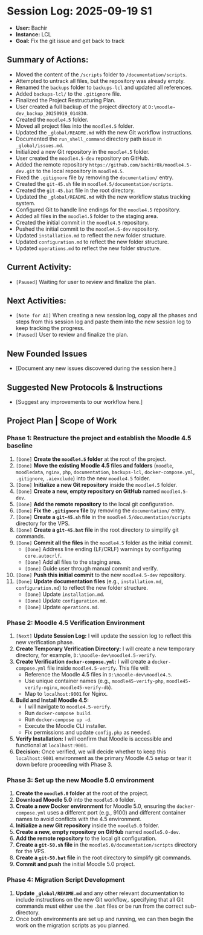 # Session Log: 2025-09-19 S1
*   **User:** Bachir
*   **Instance:** LCL
*   **Goal:** Fix the git issue and get back to track

## Summary of Actions:
*   Moved the content of the `/scripts` folder to `/documentation/scripts`.
*   Attempted to untrack all files, but the repository was already empty.
*   Renamed the `backups` folder to `backups-lcl` and updated all references.
*   Added `backups-lcl/` to the `.gitignore` file.
*   Finalized the Project Restructuring Plan.
*   User created a full backup of the project directory at `D:\moodle-dev_backup_20250919_014830`.
*   Created the `moodle4.5` folder.
*   Moved all project files into the `moodle4.5` folder.
*   Updated the `_global/README.md` with the new Git workflow instructions.
*   Documented the `run_shell_command` directory path issue in `_global/issues.md`.
*   Initialized a new Git repository in the `moodle4.5` folder.
*   User created the `moodle4.5-dev` repository on GitHub.
*   Added the remote repository `https://github.com/bachir8k/moodle4.5-dev.git` to the local repository in `moodle4.5`.
*   Fixed the `.gitignore` file by removing the `documentation/` entry.
*   Created the `git-45.sh` file in `moodle4.5/documentation/scripts`.
*   Created the `git-45.bat` file in the root directory.
*   Updated the `_global/README.md` with the new workflow status tracking system.
*   Configured Git to handle line endings for the `moodle4.5` repository.
*   Added all files in the `moodle4.5` folder to the staging area.
*   Created the initial commit in the `moodle4.5` repository.
*   Pushed the initial commit to the `moodle4.5-dev` repository.
*   Updated `installation.md` to reflect the new folder structure.
*   Updated `configuration.md` to reflect the new folder structure.
*   Updated `operations.md` to reflect the new folder structure.

## Current Activity:
*   `[Paused]` Waiting for user to review and finalize the plan.

## Next Activities:
*   `[Note for AI]` When creating a new session log, copy all the phases and steps from this session log and paste them into the new session log to keep tracking the progress.
*   `[Paused]` User to review and finalize the plan.

## New Founded Issues
  *   [Document any new issues discovered during the session here.]

## Suggested New Protocols & Instructions
  *   [Suggest any improvements to our workflow here.]

## Project Plan | Scope of Work

### Phase 1: Restructure the project and establish the Moodle 4.5 baseline
1.  `[Done]` **Create the `moodle4.5` folder** at the root of the project.
2.  `[Done]` **Move the existing Moodle 4.5 files and folders** (`moodle`, `moodledata`, `nginx`, `php`, `documentation`, `backups-lcl`, `docker-compose.yml`, `.gitignore`, `.aiexclude`) into the new `moodle4.5` folder.
3.  `[Done]` **Initialize a new Git repository** inside the `moodle4.5` folder.
4.  `[Done]` **Create a new, empty repository on GitHub** named `moodle4.5-dev`.
5.  `[Done]` **Add the remote repository** to the local git configuration.
6.  `[Done]` **Fix the `.gitignore` file** by removing the `documentation/` entry.
7.  `[Done]` **Create a `git-45.sh` file** in the `moodle4.5/documentation/scripts` directory for the VPS.
8.  `[Done]` **Create a `git-45.bat` file** in the root directory to simplify git commands.
9.  `[Done]` **Commit all the files** in the `moodle4.5` folder as the initial commit.
    *   `[Done]` Address line ending (LF/CRLF) warnings by configuring `core.autocrlf`.
    *   `[Done]` Add all files to the staging area.
    *   `[Done]` Guide user through manual commit and verify.
10. `[Done]` **Push this initial commit** to the new `moodle4.5-dev` repository.
11. `[Done]` **Update documentation files** (e.g., `installation.md`, `configuration.md`) to reflect the new folder structure.
    *   `[Done]` Update `installation.md`.
    *   `[Done]` Update `configuration.md`.
    *   `[Done]` Update `operations.md`.

### Phase 2: Moodle 4.5 Verification Environment
1.  `[Next]` **Update Session Log:** I will update the session log to reflect this new verification phase.
2.  **Create Temporary Verification Directory:** I will create a new temporary directory, for example, `D:\moodle-dev\moodle4.5-verify`.
3.  **Create Verification `docker-compose.yml`:** I will create a `docker-compose.yml` file inside `moodle4.5-verify`. This file will:
    *   Reference the Moodle 4.5 files in `D:\moodle-dev\moodle4.5`.
    *   Use unique container names (e.g., `moodle45-verify-php`, `moodle45-verify-nginx`, `moodle45-verify-db`).
    *   Map to `localhost:9001` for Nginx.
4.  **Build and Install Moodle 4.5:**
    *   I will navigate to `moodle4.5-verify`.
    *   Run `docker-compose build`.
    *   Run `docker-compose up -d`.
    *   Execute the Moodle CLI installer.
    *   Fix permissions and update `config.php` as needed.
5.  **Verify Installation:** I will confirm that Moodle is accessible and functional at `localhost:9001`.
6.  **Decision:** Once verified, we will decide whether to keep this `localhost:9001` environment as the primary Moodle 4.5 setup or tear it down before proceeding with Phase 3.

### Phase 3: Set up the new Moodle 5.0 environment
1.  **Create the `moodle5.0` folder** at the root of the project.
2.  **Download Moodle 5.0** into the `moodle5.0` folder.
3.  **Create a new Docker environment** for Moodle 5.0, ensuring the `docker-compose.yml` uses a different port (e.g., 9100) and different container names to avoid conflicts with the 4.5 environment.
4.  **Initialize a new Git repository** inside the `moodle5.0` folder.
5.  **Create a new, empty repository on GitHub** named `moodle5.0-dev`.
6.  **Add the remote repository** to the local git configuration.
7.  **Create a `git-50.sh` file** in the `moodle5.0/documentation/scripts` directory for the VPS.
8.  **Create a `git-50.bat` file** in the root directory to simplify git commands.
9.  **Commit and push** the initial Moodle 5.0 project.

### Phase 4: Migration Script Development
1.  **Update `_global/README.md`** and any other relevant documentation to include instructions on the new Git workflow,. specifying that all Git commands must either use the `.bat` files or be run from the correct sub-directory.
2.  Once both environments are set up and running, we can then begin the work on the migration scripts as you planned.